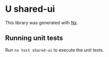 # U shared-ui

This library was generated with [Nx](https://nx.dev).

## Running unit tests

Run `nx test shared-ui` to execute the unit tests.
